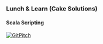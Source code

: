 ### Lunch & Learn (Cake Solutions)

#### Scala Scripting

[![GitPitch](https://gitpitch.com/assets/badge.svg)](https://gitpitch.com/amirkarimi/ammonite-scala-scripting-presentation/master?grs=github&t=moon)
